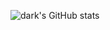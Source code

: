 ![dark's GitHub stats](https://github-readme-stats.vercel.app/api?username=zyyaksha&theme=vision-friendly-dark&show_icons=true)
